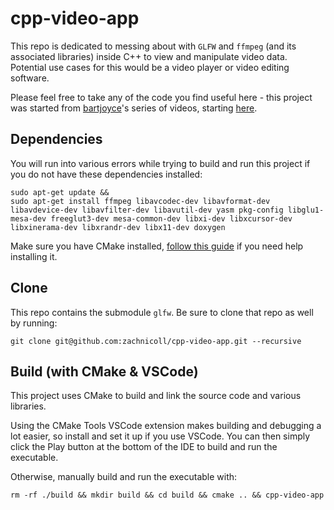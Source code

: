 # cpp-video-app

This repo is dedicated to messing about with `GLFW` and `ffmpeg` (and its associated libraries) inside C++ to view and manipulate video data. Potential use cases for this would be a video player or video editing software.

Please feel free to take any of the code you find useful here - this project was started from [bartjoyce](https://github.com/bartjoyce)'s series of videos, starting [here](https://www.youtube.com/watch?v=A8jAKuPnFGg&ab_channel=Bartholomew).

## Dependencies
You will run into various errors while trying to build and run this project if you do not have these dependencies installed:
```shell
sudo apt-get update &&
sudo apt-get install ffmpeg libavcodec-dev libavformat-dev libavdevice-dev libavfilter-dev libavutil-dev yasm pkg-config libglu1-mesa-dev freeglut3-dev mesa-common-dev libxi-dev libxcursor-dev libxinerama-dev libxrandr-dev libx11-dev doxygen
```

Make sure you have CMake installed, [follow this guide](https://cmake.org/install/) if you need help installing it.

## Clone
This repo contains the submodule `glfw`. Be sure to clone that repo as well by running:
```shell
git clone git@github.com:zachnicoll/cpp-video-app.git --recursive
```

## Build (with CMake & VSCode)
This project uses CMake to build and link the source code and various libraries.

Using the CMake Tools VSCode extension makes building and debugging a lot easier, so install and set it up if you use VSCode. You can then simply click the Play button at the bottom of the IDE to build and run the executable.

Otherwise, manually build and run the executable with:

```shell
rm -rf ./build && mkdir build && cd build && cmake .. && cpp-video-app

```
